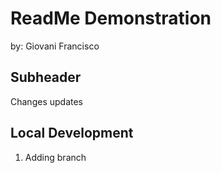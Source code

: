 # ReadMe Demonstration

by: Giovani Francisco

## Subheader

Changes updates

## Local Development

1. Adding branch
